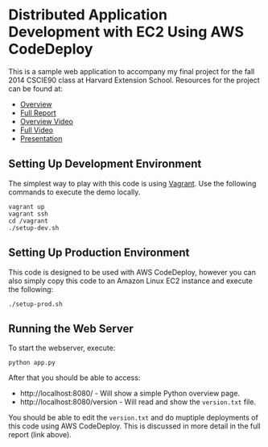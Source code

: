 Distributed Application Development with EC2 Using AWS CodeDeploy
================================================================================

This is a sample web application to accompany my final project for the fall
2014 CSCIE90 class at Harvard Extension School. Resources for the project can
be found at:
  - [Overview](https://docs.google.com/document/d/1fBK0XlMOSPUKj0A_A7F0ltMhFOQsPuRrnjvTVwcsupE/edit?usp=sharing)
  - [Full Report](https://docs.google.com/document/d/1_TWbq4qTdE9hXFvkbkx3vzDC_Y6KTT-3NnX9tM_JckE/edit?usp=sharing)
  - [Overview Video]()
  - [Full Video]()
  - [Presentation]()

Setting Up Development Environment
--------------------------------------------------------------------------------

The simplest way to play with this code is using
[Vagrant](https://www.vagrantup.com/). Use the following commands to execute
the demo locally.

```
vagrant up
vagrant ssh
cd /vagrant
./setup-dev.sh
```

Setting Up Production Environment
--------------------------------------------------------------------------------

This code is designed to be used with AWS CodeDeploy, however you can also
simply copy this code to an Amazon Linux EC2 instance and execute the
following:

```
./setup-prod.sh
```

Running the Web Server
--------------------------------------------------------------------------------

To start the webserver, execute:

```
python app.py
```

After that you should be able to access:
  - http://localhost:8080/ - Will show a simple Python overview page.
  - http://localhost:8080/version - Will read and show the `version.txt` file.

You should be able to edit the `version.txt` and do muptiple deployments of
this code using AWS CodeDeploy. This is discussed in more detail in the full
report (link above).
